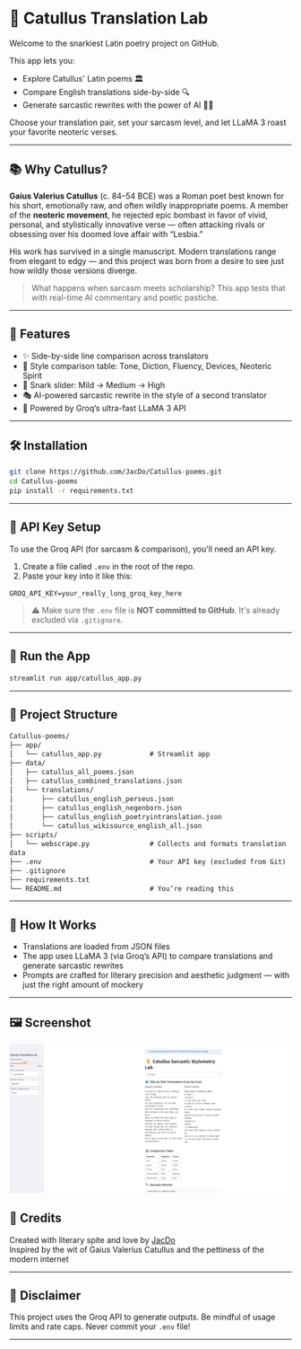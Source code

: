 # 📜 Catullus Translation Lab

Welcome to the snarkiest Latin poetry project on GitHub.

This app lets you:
- Explore Catullus' Latin poems 🏛️
- Compare English translations side-by-side 🔍
- Generate sarcastic rewrites with the power of AI 🤖💬

Choose your translation pair, set your sarcasm level, and let LLaMA 3 roast your favorite neoteric verses.

---

## 📚 Why Catullus?

**Gaius Valerius Catullus** (c. 84–54 BCE) was a Roman poet best known for his short, emotionally raw, and often wildly inappropriate poems. A member of the **neoteric movement**, he rejected epic bombast in favor of vivid, personal, and stylistically innovative verse — often attacking rivals or obsessing over his doomed love affair with “Lesbia.”

His work has survived in a single manuscript. Modern translations range from elegant to edgy — and this project was born from a desire to see just how wildly those versions diverge.

> What happens when sarcasm meets scholarship? This app tests that with real-time AI commentary and poetic pastiche.

---

## 🌟 Features

- ✨ Side-by-side line comparison across translators
- 🧠 Style comparison table: Tone, Diction, Fluency, Devices, Neoteric Spirit
- 🧂 Snark slider: Mild → Medium → High
- 🎭 AI-powered sarcastic rewrite in the style of a second translator
- 🚀 Powered by Groq’s ultra-fast LLaMA 3 API

---

## 🛠️ Installation

```bash
git clone https://github.com/JacDo/Catullus-poems.git
cd Catullus-poems
pip install -r requirements.txt
```

---

## 🔐 API Key Setup

To use the Groq API (for sarcasm & comparison), you'll need an API key.

1. Create a file called `.env` in the root of the repo.
2. Paste your key into it like this:

```
GROQ_API_KEY=your_really_long_groq_key_here
```

> ⚠️ Make sure the `.env` file is **NOT committed to GitHub**. It's already excluded via `.gitignore`.

---

## 🚀 Run the App

```bash
streamlit run app/catullus_app.py
```

---

## 📁 Project Structure

```
Catullus-poems/
├── app/
│   └── catullus_app.py            # Streamlit app
├── data/
│   ├── catullus_all_poems.json
│   ├── catullus_combined_translations.json
│   └── translations/
│       ├── catullus_english_perseus.json
│       ├── catullus_english_negenborn.json
│       ├── catullus_english_poetryintranslation.json
│       └── catullus_wikisource_english_all.json
├── scripts/
│   └── webscrape.py               # Collects and formats translation data
├── .env                           # Your API key (excluded from Git)
├── .gitignore
├── requirements.txt
└── README.md                      # You’re reading this
```

---

## 🧠 How It Works

- Translations are loaded from JSON files
- The app uses LLaMA 3 (via Groq’s API) to compare translations and generate sarcastic rewrites
- Prompts are crafted for literary precision and aesthetic judgment — with just the right amount of mockery

---

## 🖼️ Screenshot

![Catullus App Screenshot](figures/screenshot.png)

## 💌 Credits

Created with literary spite and love by [JacDo](https://github.com/JacDo)  
Inspired by the wit of Gaius Valerius Catullus and the pettiness of the modern internet

---

## 🛑 Disclaimer

This project uses the Groq API to generate outputs. Be mindful of usage limits and rate caps. Never commit your `.env` file!

---
